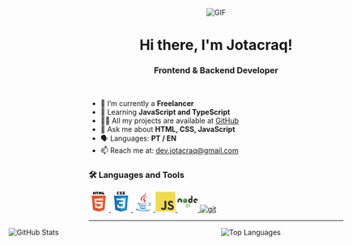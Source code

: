 <p align="center">
  <img src="https://i.pinimg.com/originals/13/37/16/13371689a7b10746551a95d6ef211ccc.gif" alt="GIF" width="400"/>
</p>

<h1 align="center">Hi there, I'm Jotacraq!</h1>
<h3 align="center">Frontend & Backend Developer</h3>

<br>

 - 🔭 I’m currently a **Freelancer**
 - 🌱 Learning **JavaScript and TypeScript**
 - 👨‍💻 All my projects are available at <a href="https://github.com/jotacraq" target="_blank">GitHub</a>
 - 💬 Ask me about **HTML, CSS, JavaScript**
 - 🗣️ Languages: **PT / EN**
 - 📫 Reach me at: <a href="mailto:dev.jotacraq@gmail.com">dev.jotacraq@gmail.com</a>

### 🛠️ Languages and Tools

<p align="left">
  <a href="https://www.w3.org/html/" target="_blank" rel="noreferrer">
    <img src="https://raw.githubusercontent.com/devicons/devicon/master/icons/html5/html5-original-wordmark.svg" alt="html5" width="40" height="40"/>
  </a>
  <a href="https://www.w3.org/Style/CSS/" target="_blank" rel="noreferrer">
    <img src="https://raw.githubusercontent.com/devicons/devicon/master/icons/css3/css3-original-wordmark.svg" alt="css3" width="40" height="40"/>
  </a>
  <a href="https://www.java.com" target="_blank" rel="noreferrer">
    <img src="https://raw.githubusercontent.com/devicons/devicon/master/icons/java/java-original.svg" alt="java" width="40" height="40"/>
  </a>
  <a href="https://developer.mozilla.org/en-US/docs/Web/JavaScript" target="_blank" rel="noreferrer">
    <img src="https://raw.githubusercontent.com/devicons/devicon/master/icons/javascript/javascript-original.svg" alt="javascript" width="40" height="40"/>
  </a>
  <a href="https://nodejs.org" target="_blank" rel="noreferrer">
    <img src="https://raw.githubusercontent.com/devicons/devicon/master/icons/nodejs/nodejs-original-wordmark.svg" alt="nodejs" width="40" height="40"/>
  </a>
  <a href="https://git-scm.com/" target="_blank" rel="noreferrer">
    <img src="https://www.vectorlogo.zone/logos/git-scm/git-scm-icon.svg" alt="git" width="40" height="40"/>
  </a>
</p>

---

<div style="display: flex; justify-content: center; gap: 20px;">
  <img src="https://github-readme-stats.vercel.app/api?username=jotacraq&show_icons=true&count_private=true&theme=dark&hide_title=true&bg_color=1e1e1e&text_color=66CCFF" alt="GitHub Stats" width="400px" height="200px" />
  <img src="https://github-readme-stats.vercel.app/api/top-langs/?username=jotacraq&theme=dark&bg_color=1e1e1e&text_color=66CCFF" alt="Top Languages" width="400px" height="200px" />
</div>









